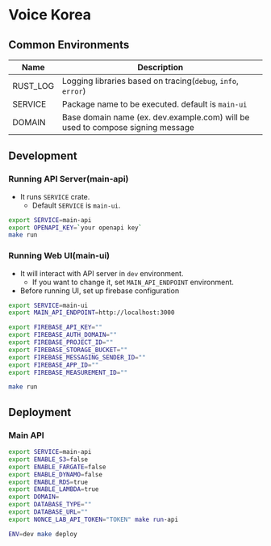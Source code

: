 # Voice Korea

## Common Environments
| Name     | Description                                                                    |
|----------|--------------------------------------------------------------------------------|
| RUST_LOG | Logging libraries based on tracing(`debug`, `info`, `error`)                   |
| SERVICE  | Package name to be executed. default is `main-ui`                              |
| DOMAIN   | Base domain name (ex. dev.example.com) will be used to compose signing message |


## Development
### Running API Server(main-api)
- It runs `SERVICE` crate.
  - Default `SERVICE` is `main-ui`.

``` bash
export SERVICE=main-api
export OPENAPI_KEY=`your openapi key`
make run
```

### Running Web UI(main-ui)
- It will interact with API server in `dev` environment.
  - If you want to change it, set `MAIN_API_ENDPOINT` environment.
- Before running UI, set up firebase configuration

``` bash
export SERVICE=main-ui
export MAIN_API_ENDPOINT=http://localhost:3000

export FIREBASE_API_KEY=""
export FIREBASE_AUTH_DOMAIN=""
export FIREBASE_PROJECT_ID=""
export FIREBASE_STORAGE_BUCKET=""
export FIREBASE_MESSAGING_SENDER_ID=""
export FIREBASE_APP_ID=""
export FIREBASE_MEASUREMENT_ID=""

make run
```


## Deployment
### Main API

``` bash
export SERVICE=main-api
export ENABLE_S3=false
export ENABLE_FARGATE=false
export ENABLE_DYNAMO=false
export ENABLE_RDS=true
export ENABLE_LAMBDA=true
export DOMAIN=
export DATABASE_TYPE=""
export DATABASE_URL=""
export NONCE_LAB_API_TOKEN="TOKEN" make run-api

ENV=dev make deploy
```
